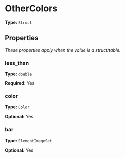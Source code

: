 # OtherColors

**Type:** `Struct`

## Properties

*These properties apply when the value is a struct/table.*

### less_than

**Type:** `double`

**Required:** Yes

### color

**Type:** `Color`

**Optional:** Yes

### bar

**Type:** `ElementImageSet`

**Optional:** Yes

